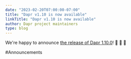 ```yaml
---
date: "2023-02-20T07:00:00-07:00"
title: "Dapr v1.10 is now available"
linkTitle: "Dapr v1.10 is now available"
author: Dapr project maintainers
type: blog
---
```


We're happy to announce [the release of Dapr 1.10.0](https://github.com/dapr/dapr/releases/tag/v1.9.0)! 🚀 🎉 🎈

#Announcements